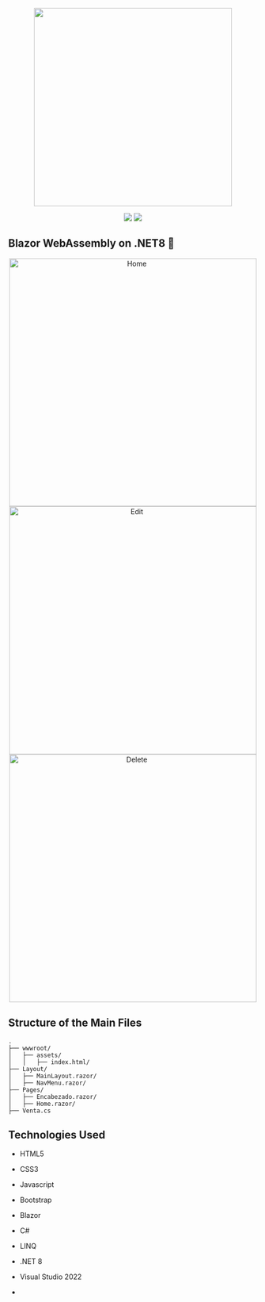 <p align="center">
    <a href="https://dotnet.microsoft.com/es-es/apps/aspnet/web-apps/blazor" target="_blank"><img src="https://media.licdn.com/dms/image/D4D12AQGjnn2YOlKtxw/article-cover_image-shrink_600_2000/0/1694873441576?e=2147483647&v=beta&t=AVHC0g-iKmLtjkGJXgngg80t_hdd6LiculprwrPVSgM" width="400"></a>
</p>
   
<p align="center">
    <img src="https://img.shields.io/badge/License-MIT-yellow.svg">
    <img src="https://img.shields.io/badge/STATUS-DONE-green">
</p>

## Blazor WebAssembly on .NET8 👾

<p align="center">
    <img src="https://i.imgur.com/9MljAMN.png" width="500" alt="Home">
    <img src="https://i.imgur.com/JyRchj8.png" width="500" alt="Edit">
    <img src="https://i.imgur.com/jD4yeRY.png" width="500" alt="Delete">
</p>

## Structure of the Main Files

```
.
├── wwwroot/
│   ├── assets/
│   │   ├── index.html/
├── Layout/
│   ├── MainLayout.razor/
│   ├── NavMenu.razor/
├── Pages/
│   ├── Encabezado.razor/
│   ├── Home.razor/
├── Venta.cs
```

## Technologies Used

- HTML5
- CSS3
- Javascript
- Bootstrap
- Blazor
- C#
- LINQ
- .NET 8
- Visual Studio 2022

- 
